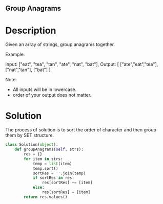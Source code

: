Group Anagrams
---

# Description

Given an array of strings, group anagrams together.

Example:

Input: ["eat", "tea", "tan", "ate", "nat", "bat"],
Output:
[
  ["ate","eat","tea"],
  ["nat","tan"],
  ["bat"]
]

Note:

- All inputs will be in lowercase.
- order of your output does not matter.

# Solution

The process of solution is to sort the order of character and then group them by SET structure.

``` python
class Solution(object):
    def groupAnagrams(self, strs):
        res = {}
        for item in strs:
            temp = list(item)
            temp.sort()
            sortRes = ''.join(temp)
            if sortRes in res:
                res[sortRes] += [item]
            else:
                res[sortRes] = [item]
        return res.values()
```
